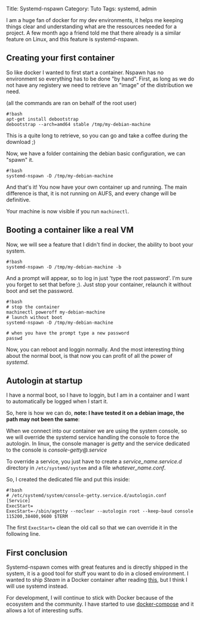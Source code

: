 Title: Systemd-nspawn
Category: Tuto
Tags: systemd, admin

I am a huge fan of docker for my dev environments, it helps me keeping things
clear and understanding what are the ressources needed for a project.
A few month ago a friend told me that there already is a similar feature on
Linux, and this feature is systemd-nspawn.

## Creating your first container

So like docker I wanted to first start a container. Nspawn has no environment
so everything has to be done "by hand". First, as long as we do not have any
registery we need to retrieve an "image" of the distribution we need.

(all the commands are ran on behalf of the root user)
```
#!bash
apt-get install debootstrap
debootstrap --arch=amd64 stable /tmp/my-debian-machine
```

This is a quite long to retrieve, so you can go and take a coffee during the
download ;)

Now, we have a folder containing the debian basic configuration, we can "spawn"
it.

```
#!bash
systemd-nspawn -D /tmp/my-debian-machine
```

And that's it! You now have your own container up and running.
The main difference is that, it is not running on AUFS, and every change will
be definitive.

Your machine is now visible if you run `machinectl`.

## Booting a container like a real VM

Now, we will see a feature that I didn't find in docker, the ability to boot
your system.

```
#!bash
systemd-nspawn -D /tmp/my-debian-machine -b
```

And a prompt will appear, so to log in just 'type the root password'.
I'm sure you forget to set that before ;). Just stop your container,
relaunch it without boot and set the password.

```
#!bash
# stop the container
machinectl poweroff my-debian-machine
# launch without boot
systemd-nspawn -D /tmp/my-debian-machine

# when you have the prompt type a new password
passwd
```

Now, you can reboot and loggin normally. And the most interesting thing about
the normal boot, is that now you can profit of all the power of *systemd*.

## Autologin at startup

I have a normal boot, so I have to loggin, but I am in a container and I want
to automatically be logged when I start it.

So, here is how we can do,
**note: I have tested it on a debian image, the path may not been the same**:

When we connect into our container we are using the system console, so
we will override the systemd service handling the console to force the
autologin. In linux, the console manager is *getty* and the service dedicated
to the console is *console-getty@.service*

To override a service, you just have to create a *service_name.service.d*
directory in `/etc/systemd/system` and a file *whatever_name.conf*.

So, I created the dedicated file and put this inside:

```
#!bash
# /etc/systemd/system/console-getty.service.d/autologin.conf
[Service]
ExecStart=
ExecStart=-/sbin/agetty --noclear --autologin root --keep-baud console 115200,38400,9600 $TERM

```

The first `ExecStart=` clean the old call so that we can override it in the
following line.

## First conclusion

Systemd-nspawn comes with great features and is directly shipped in the system,
it is a good tool for stuff you want to do in a closed environment.
I wanted to ship *Steam* in a Docker container after reading
[this](http://fabiorehm.com/blog/2014/09/11/running-gui-apps-with-docker/),
but I think I will use systemd instead.

For development, I will continue to stick with Docker because of the
ecosystem and the community. I have started to use
[docker-compose](https://maci0.wordpress.com/2014/05/02/run-any-applications-on-rhel7-containerized-with-3d-acceleration-and-pulseaudio-steam-pidgin-vlc/) and it allows a lot
of interesting suffs.
